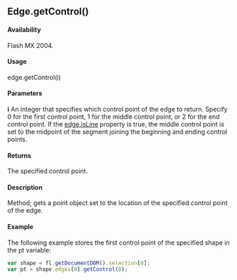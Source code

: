 ## Edge.getControl()

#### Availability

Flash MX 2004.

#### Usage

edge.getControl(i)

#### Parameters

**i** An integer that specifies which control point of the edge to return. Specify 0 for the first control point, 1 for the middle control point, or 2 for the end control point. If the [edge.isLine](../Edge_object/edge4.md) property is true, the middle control point is set to the midpoint of the segment joining the beginning and ending control points.

#### Returns

The specified control point.

#### Description

Method; gets a point object set to the location of the specified control point of the edge.

#### Example

The following example stores the first control point of the specified shape in the pt variable:
```javascript
var shape = fl.getDocumentDOM().selection[0];
var pt = shape.edges[0].getControl(0);

```